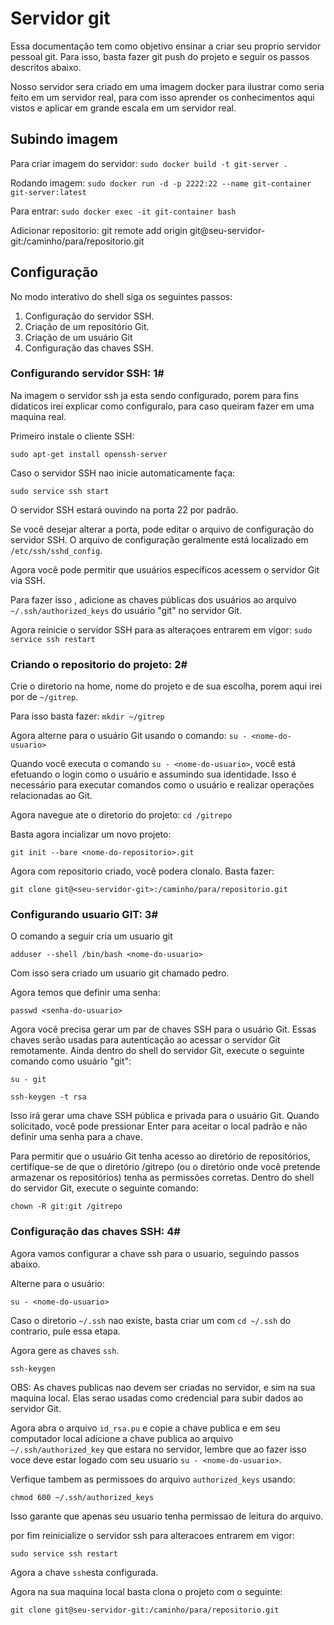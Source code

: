 # Servidor git

Essa documentação tem como objetivo ensinar a criar seu proprio servidor pessoal git. Para isso,
basta fazer git push do projeto e seguir os passos descritos abaixo. 

Nosso servidor sera criado em uma imagem docker para ilustrar como seria feito 
em um servidor real, para com isso aprender os conhecimentos aqui vistos e 
aplicar em grande escala em um servidor real.

## Subindo imagem

Para criar imagem do servidor: ``sudo docker build -t git-server .``

Rodando imagem: ``sudo docker run -d -p 2222:22 --name git-container git-server:latest``
 
Para entrar: ``sudo docker exec -it git-container bash``

Adicionar repositorio: git remote add origin git@seu-servidor-git:/caminho/para/repositorio.git

## Configuração

No modo interativo do shell siga os seguintes passos:

1. Configuração do servidor SSH.
2. Criação de um repositório Git.
3. Criação de um usuário Git
4. Configuração das chaves SSH.

### Configurando servidor SSH: 1#

Na imagem o servidor ssh ja esta sendo configurado, porem para fins didaticos irei explicar como
configuralo, para caso queiram fazer em uma maquina real.

Primeiro instale o cliente SSH: 

``sudo apt-get install openssh-server``

Caso o servidor SSH nao inicie automaticamente faça: 

``sudo service ssh start``

O servidor SSH estará ouvindo na porta 22 por padrão. 

Se você desejar alterar a porta, pode editar
o arquivo de configuração do servidor SSH. O arquivo de configuração geralmente 
está localizado em ``/etc/ssh/sshd_config``.

Agora você pode permitir que usuários específicos acessem o servidor Git via SSH. 

Para fazer isso
, adicione as chaves públicas dos usuários ao arquivo ``~/.ssh/authorized_keys`` do 
usuário "git" no servidor Git.

Agora reinicie o servidor SSH para as alteraçoes entrarem em vigor: ``sudo service ssh restart``

### Criando o repositorio do projeto: 2#

Crie o diretorio na home, nome do projeto e de sua escolha, porem aqui irei por de ``~/gitrep``.

Para isso basta fazer: ``mkdir ~/gitrep``

Agora alterne para o usuário Git usando o comando: ``su - <nome-do-usuario>``

Quando você executa o comando ``su - <nome-do-usuario>``, você está efetuando o login como o usuário e assumindo sua identidade. Isso é necessário para executar comandos como o usuário e realizar operações relacionadas ao Git.

Agora navegue ate o diretorio do projeto: ``cd /gitrepo``

Basta agora incializar um novo projeto:

``git init --bare <nome-do-repositorio>.git``

Agora com repositorio criado, você podera clonalo. Basta fazer:

``git clone git@<seu-servidor-git>:/caminho/para/repositorio.git``

### Configurando usuario GIT: 3#

O comando a seguir cria um usuario git

``adduser --shell /bin/bash <nome-do-usuario>``

Com isso sera criado um usuario git chamado pedro.

Agora temos que definir uma senha:

``passwd <senha-do-usuario>``

Agora você precisa gerar um par de chaves SSH para o usuário Git. Essas chaves serão usadas para autenticação ao acessar o servidor Git remotamente. Ainda dentro do shell do servidor Git, execute o seguinte comando como usuário "git":

``su - git``

``ssh-keygen -t rsa``

Isso irá gerar uma chave SSH pública e privada para o usuário Git. 
Quando solicitado, você pode pressionar Enter para aceitar o local padrão e não definir uma senha para a chave.

Para permitir que o usuário Git tenha acesso ao diretório de repositórios, certifique-se de que o diretório /gitrepo (ou o diretório onde você pretende armazenar os repositórios) tenha as permissões corretas. Dentro do shell do servidor Git, execute o seguinte comando:

``chown -R git:git /gitrepo``

### Configuração das chaves SSH: 4#

Agora vamos configurar a chave ssh para o usuario, seguindo passos abaixo.

Alterne para o usuário:

``su - <nome-do-usuario>``

Caso o diretorio ``~/.ssh`` nao existe, basta criar um com ``cd ~/.ssh`` 
do contrario, pule essa etapa.

Agora gere as chaves ``ssh``.

``ssh-keygen``

OBS: As chaves publicas nao devem ser criadas no servidor, e sim na sua maquina local. Elas serao
usadas como credencial para subir dados ao servidor Git.

Agora abra o arquivo ``id_rsa.pu`` e copie a chave publica e em seu computador local
adicione a chave publica ao arquivo ``~/.ssh/authorized_key`` que estara no servidor, lembre que ao fazer isso voce deve estar logado com seu usuario ``su - <nome-do-usuario>``.

Verfique tambem as permissoes do arquivo ``authorized_keys`` usando:

``chmod 600 ~/.ssh/authorized_keys``

Isso garante que apenas seu usuario tenha permissao de leitura do arquivo.

por fim reinicialize o servidor ssh para alteracoes entrarem em vigor:

``sudo service ssh restart``

Agora a chave ``ssh``esta configurada.

Agora na sua maquina local basta clona o projeto com o seguinte:

``git clone git@seu-servidor-git:/caminho/para/repositorio.git``